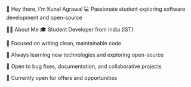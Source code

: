 👋 Hey there, I'm Kunal Agrawal
💻 Passionate student exploring software development and open-source

🧑‍💻 About Me
🎓 Student Developer from India (IST)

🧠 Focused on writing clean, maintainable code

🌱 Always learning new technologies and exploring open-source

💬 Open to bug fixes, documentation, and collaborative projects

🤝 Currently open for offers and opportunities

<!---
kunal-agr/kunal-agr is a ✨ special ✨ repository because its `README.md` (this file) appears on your GitHub profile.
You can click the Preview link to take a look at your changes.
--->

